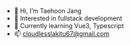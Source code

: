 - 👋 Hi, I’m Taehoon Jang
- 👀 Interested in fullstack development
- 🌱 Currently learning Vue3, Typescript
- 📫 cloudlesslakitu67@gmail.com
